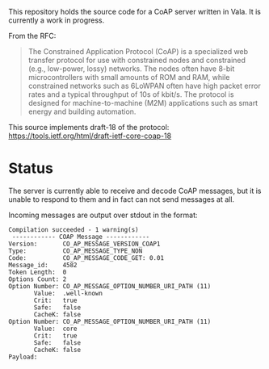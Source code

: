 This repository holds the source code for a CoAP server written in Vala. It is
currently a work in progress.

From the RFC:

> The Constrained Application Protocol (CoAP) is a specialized web
> transfer protocol for use with constrained nodes and constrained
> (e.g., low-power, lossy) networks.  The nodes often have 8-bit
> microcontrollers with small amounts of ROM and RAM, while constrained
> networks such as 6LoWPAN often have high packet error rates and a
> typical throughput of 10s of kbit/s.  The protocol is designed for
> machine-to-machine (M2M) applications such as smart energy and
> building automation.

This source implements draft-18 of the protocol:
https://tools.ietf.org/html/draft-ietf-core-coap-18

# Status

The server is currently able to receive and decode CoAP messages, but it is
unable to respond to them and in fact can not send messages at all.

Incoming messages are output over stdout in the format:

    Compilation succeeded - 1 warning(s)
     ------------ COAP Message ------------ 
    Version:       CO_AP_MESSAGE_VERSION_COAP1
    Type:          CO_AP_MESSAGE_TYPE_NON
    Code:          CO_AP_MESSAGE_CODE_GET: 0.01
    Message_id:    4582
    Token Length:  0
    Options Count: 2
    Option Number: CO_AP_MESSAGE_OPTION_NUMBER_URI_PATH (11)
           Value:  .well-known
           Crit:   true
           Safe:   false
           CacheK: false
    Option Number: CO_AP_MESSAGE_OPTION_NUMBER_URI_PATH (11)
           Value:  core
           Crit:   true
           Safe:   false
           CacheK: false
    Payload: